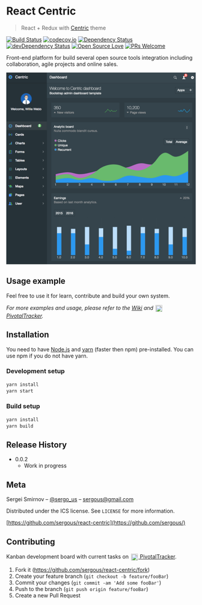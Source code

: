 # React Centric
> React + Redux with [Centric](https://wrapbootstrap.com/theme/centric-bootstrap-admin-template-WB0901P31) theme

[![Build Status][travis-image]][travis-url]
[![codecov.io][codecov-image]][codecov-url]
[![Dependency Status][david-image]][david-url]
[![devDependency Status][david-image-dev]][david-url-dev]
[![Open Source Love][os-image]][os-url]
[![PRs Welcome][pr-image]][pr-url]

Front-end platform for build several open source tools integration including collaboration, agile projects and online sales.

![](dashboard.png)

## Usage example

Feel free to use it for learn, contribute and build your own system.

_For more examples and usage, please refer to the [Wiki][wiki-url] and [<img src="https://d33wubrfki0l68.cloudfront.net/879d8e40573d7118cbc5d5e95544c2bce8fa5143/a5f17/images/2013/pivotal-tracker-fluid-icon-2013.png"  width="18" height="18" style="vertical-align: middle;padding:2px">PivotalTracker][pivotal-url]._


## Installation

You need to have [Node.js][node-url] and [yarn][yarn-url] (faster then npm) pre-installed. You can use npm if you do not have yarn.

### Development setup

```sh
yarn install
yarn start
```

### Build setup

```sh
yarn install
yarn build
```

## Release History

* 0.0.2
    * Work in progress

## Meta

Sergei Smirnov – [@sergo_us](https://twitter.com/sergo_us) – sergous@gmail.com

Distributed under the ICS license. See ``LICENSE`` for more information.

[https://github.com/sergous/react-centric](https://github.com/sergous/)

## Contributing

Kanban development board with current tasks on 
[<img src="https://d33wubrfki0l68.cloudfront.net/879d8e40573d7118cbc5d5e95544c2bce8fa5143/a5f17/images/2013/pivotal-tracker-fluid-icon-2013.png"  width="18" height="18" style="vertical-align: middle;padding:2px"> PivotalTracker][pivotal-url].

1. Fork it (<https://github.com/sergous/react-centric/fork>)
2. Create your feature branch (`git checkout -b feature/fooBar`)
3. Commit your changes (`git commit -am 'Add some fooBar'`)
4. Push to the branch (`git push origin feature/fooBar`)
5. Create a new Pull Request

<!-- Markdown link & img dfn's -->
[repo-url]: https://github.com/sergous/react-centric
[wiki-url]: https://github.com/sergous/react-centric/wiki
[travis-image]: https://travis-ci.com/sergous/react-centric.svg?branch=staging
[travis-url]: https://travis-ci.com/sergous/react-centric
[pivotal-url]: https://www.pivotaltracker.com/n/projects/1582495
[os-image]: https://badges.frapsoft.com/os/v2/open-source.svg?v=103
[os-url]: https://github.com/ellerbrock/open-source-badges
[david-image]: https://david-dm.org/boennemann/badges.svg
[david-url]: https://david-dm.org/sergous/react-centric
[david-image-dev]: https://david-dm.org/boennemann/badges/dev-status.svg
[david-url-dev]: https://david-dm.org/sergous/react-centric#info=devDependencies
[codecov-image]: https://codecov.io/gh/sergous/react-centric/branch/staging/graph/badge.svg
[codecov-url]: https://codecov.io/gh/sergous/react-centric
[pr-image]: https://img.shields.io/badge/PRs-welcome-brightgreen.svg?style=flat-square
[pr-url]: http://makeapullrequest.com
[node-url]: https://nodejs.org
[yarn-url]: https://yarnpkg.com
